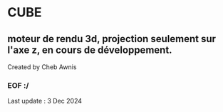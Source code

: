 # CUBE

## moteur de rendu 3d, projection seulement sur l'axe z, en cours de développement.

Created by Cheb Awnis

### EOF :/

Last update : 3 Dec 2024
